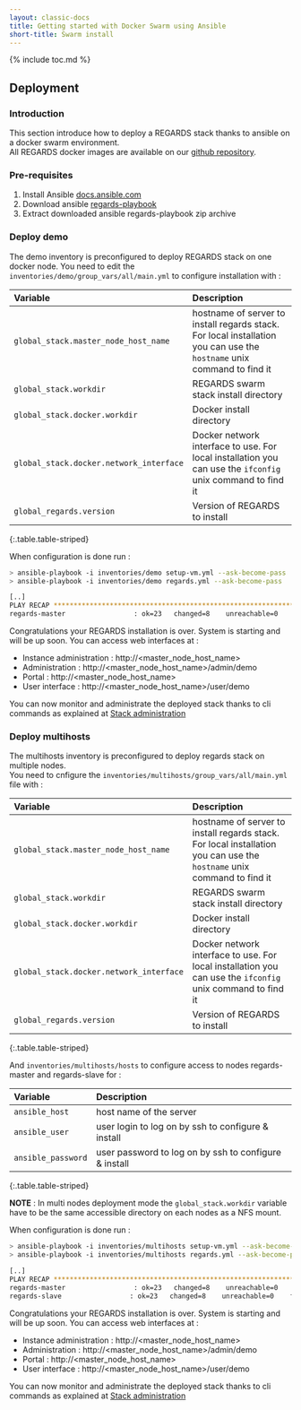 ```yaml
---
layout: classic-docs
title: Getting started with Docker Swarm using Ansible
short-title: Swarm install
---
```


{% include toc.md %}

## Deployment

### Introduction

This section introduce how to deploy a REGARDS stack thanks to ansible on a docker swarm environment.  
All REGARDS docker images are available on our [github repository](https://github.com/orgs/RegardsOss/packages?repo_name=regards-deployment).

### Pre-requisites

1. Install Ansible [docs.ansible.com](https://docs.ansible.com/ansible/latest/installation_guide/intro_installation.html)
2. Download ansible [regards-playbook]()
3. Extract downloaded ansible regards-playbook zip archive 

### Deploy demo

The demo inventory is preconfigured to deploy REGARDS stack on one docker node.
You need to edit the `inventories/demo/group_vars/all/main.yml` to configure installation with :

|Variable|Description|
|:------|:---------|
|`global_stack.master_node_host_name` | hostname of server to install regards stack. For local installation you can use the `hostname` unix command to find it |
|`global_stack.workdir` | REGARDS swarm stack install directory |
|`global_stack.docker.workdir` | Docker install directory |
|`global_stack.docker.network_interface` | Docker network interface to use. For local installation you can use the `ifconfig` unix command to find it |
|`global_regards.version` | Version of REGARDS to install |
{:.table.table-striped}

When configuration is done run :
```bash
> ansible-playbook -i inventories/demo setup-vm.yml --ask-become-pass
> ansible-playbook -i inventories/demo regards.yml --ask-become-pass

[..]
PLAY RECAP *******************************************************************************************************
regards-master                 : ok=23   changed=8    unreachable=0    failed=0    skipped=1    rescued=0    ignored=0
```

Congratulations your REGARDS installation is over. System is starting and will be up soon. You can access web interfaces at :
 - Instance administration : http://\<master_node_host_name\>
 - Administration : http://\<master_node_host_name\>/admin/demo
 - Portal : http://\<master_node_host_name\>
 - User interface : http://\<master_node_host_name\>/user/demo

You can now monitor and administrate the deployed stack thanks to cli commands as explained at [Stack administration](/getting-started/swarm-cli)

### Deploy multihosts

The multihosts inventory is preconfigured to deploy regards stack on multiple nodes.  
You need to cnfigure the `inventories/multihosts/group_vars/all/main.yml` file with :

|Variable|Description|
|:------|:---------|
|`global_stack.master_node_host_name`| hostname of server to install regards stack. For local installation you can use the `hostname` unix command to find it |
|`global_stack.workdir` | REGARDS swarm stack install directory |
|`global_stack.docker.workdir` | Docker install directory |
|`global_stack.docker.network_interface` | Docker network interface to use. For local installation you can use the `ifconfig` unix command to find it |
|`global_regards.version` | Version of REGARDS to install |
{:.table.table-striped}

And `inventories/multihosts/hosts` to configure access to nodes regards-master and regards-slave for :


|Variable|Description|
|:------|:---------|
|`ansible_host` | host name of the server |
|`ansible_user` | user login to log on by ssh to configure & install  |
|`ansible_password` | user password to log on by ssh to configure & install |
{:.table.table-striped}

**NOTE** : In multi nodes deployment mode the `global_stack.workdir` variable have to be the same accessible directory on each nodes as a NFS mount.

When configuration is done run :
```bash
> ansible-playbook -i inventories/multihosts setup-vm.yml --ask-become-pass
> ansible-playbook -i inventories/multihosts regards.yml --ask-become-pass

[..]
PLAY RECAP *******************************************************************************************************
regards-master                 : ok=23   changed=8    unreachable=0    failed=0    skipped=1    rescued=0    ignored=0
regards-slave                 : ok=23   changed=8    unreachable=0    failed=0    skipped=1    rescued=0    ignored=0
```

Congratulations your REGARDS installation is over. System is starting and will be up soon. You can access web interfaces at :
 - Instance administration : http://\<master_node_host_name\>
 - Administration : http://\<master_node_host_name\>/admin/demo
 - Portal : http://\<master_node_host_name\>
 - User interface : http://\<master_node_host_name\>/user/demo

You can now monitor and administrate the deployed stack thanks to cli commands as explained at [Stack administration](/getting-started/swarm-cli)
